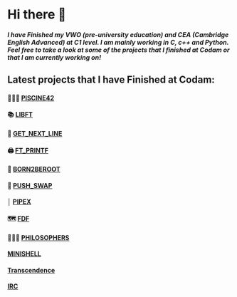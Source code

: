 # Hi there 👋

##### I have Finished my VWO (pre-university education) and CEA (Cambridge English Advanced) at C1 level. I am mainly working in C, c++ and Python. Feel free to take a look at some of the projects that I finished at Codam or that I am currently working on!

## Latest projects that I have Finished at Codam:
####  🏊🏽‍♀️ <a href="https://github.com/gianlucapirro/piscine42">PISCINE42</a>
####  📚 <a href="https://github.com/gianlucapirro/libft">LIBFT</a>
####  📃 <a href="https://github.com/gianlucapirro/get_next_line">GET_NEXT_LINE</a>
####  🖨 <a href="https://github.com/gianlucapirro/ft_printf">FT_PRINTF</a>
####  🤖 <a href="https://github.com/gianlucapirro/born2beroot">BORN2BEROOT</a>
####  🔢 <a href="https://github.com/gianlucapirro/push_swap">PUSH_SWAP</a>
####  │ <a href="https://github.com/gianlucapirro/pipex">PIPEX</a>
####  🗺 <a href="https://github.com/gianlucapirro/fdf">FDF</a>
####  👨🏼‍🦳 <a href="https://github.com/gianlucapirro/philosophers">PHILOSOPHERS</a>
#### <a href="https://github.com/gianlucapirro/minishell">MINISHELL</a>
#### <a href="https://github.com/gianlucapirro/Transcendence">Transcendence</a>
#### <a href="https://github.com/gianlucapirro/IRC">IRC</a>
